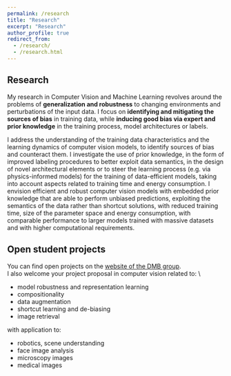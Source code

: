 ```yaml
---
permalink: /research
title: "Research"
excerpt: "Research"
author_profile: true
redirect_from: 
  - /research/
  - /research.html
---
```


Research
------
My research in Computer Vision and Machine Learning revolves around the problems of __generalization and robustness__ to changing environments and perturbations of the input data. I focus on __identifying and mitigating the sources of bias__ in training data, while __inducing good bias via expert and prior knowledge__ in the training process, model architectures or labels.

I address the understanding of the training data characteristics and the learning dynamics of computer vision models, to identify sources of bias and counteract them. I investigate the use of prior knowledge, in the form of improved labeling procedures to better exploit data semantics, in the design of novel architectural elements or to steer the learning process (e.g. via physics-informed models) for the training of data-efficient models, taking into account aspects related to training time and energy consumption. I envision efficient and robust computer vision models with embedded prior knowledge that are able to perform unbiased predictions, exploiting the semantics of the data rather than shortcut solutions, with reduced training time, size of the parameter space and energy consumption, with comparable performance to larger models trained with massive datasets and with higher computational requirements.


Open student projects
------
You can find open projects on the [website of the DMB group](/research/).  \
I also welcome your project proposal in computer vision related to: \
+ model robustness and representation learning
+ compositionality
+ data augmentation
+ shortcut learning and de-biasing
+ image retrieval

with application to:
+ robotics, scene understanding
+ face image analysis
+ microscopy images
+ medical images
